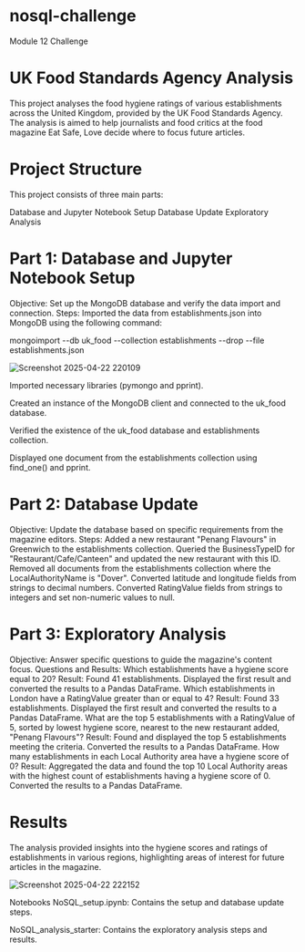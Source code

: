 # nosql-challenge
Module 12 Challenge

# UK Food Standards Agency Analysis

This project analyses the food hygiene ratings of various establishments across the United Kingdom, provided by the UK Food Standards Agency. The analysis is aimed to help journalists and food critics at the food magazine Eat Safe, Love decide where to focus future articles.

# Project Structure
This project consists of three main parts:

Database and Jupyter Notebook Setup
Database Update
Exploratory Analysis

# Part 1: Database and Jupyter Notebook Setup

Objective: Set up the MongoDB database and verify the data import and connection.
Steps:
Imported the data from establishments.json into MongoDB using the following command:

mongoimport --db uk_food --collection establishments --drop --file establishments.json

![Screenshot 2025-04-22 220109](https://github.com/user-attachments/assets/d75f5931-00a8-489e-a6a3-8b942fb55e38)

Imported necessary libraries (pymongo and pprint).

Created an instance of the MongoDB client and connected to the uk_food database.

Verified the existence of the uk_food database and establishments collection.

Displayed one document from the establishments collection using find_one() and pprint.

# Part 2: Database Update

Objective: Update the database based on specific requirements from the magazine editors.
Steps:
Added a new restaurant "Penang Flavours" in Greenwich to the establishments collection.
Queried the BusinessTypeID for "Restaurant/Cafe/Canteen" and updated the new restaurant with this ID.
Removed all documents from the establishments collection where the LocalAuthorityName is "Dover".
Converted latitude and longitude fields from strings to decimal numbers.
Converted RatingValue fields from strings to integers and set non-numeric values to null.

# Part 3: Exploratory Analysis

Objective: Answer specific questions to guide the magazine's content focus.
Questions and Results:
Which establishments have a hygiene score equal to 20?
Result: Found 41 establishments. Displayed the first result and converted the results to a Pandas DataFrame.
Which establishments in London have a RatingValue greater than or equal to 4?
Result: Found 33 establishments. Displayed the first result and converted the results to a Pandas DataFrame.
What are the top 5 establishments with a RatingValue of 5, sorted by lowest hygiene score, nearest to the new restaurant added, "Penang Flavours"?
Result: Found and displayed the top 5 establishments meeting the criteria. Converted the results to a Pandas DataFrame.
How many establishments in each Local Authority area have a hygiene score of 0?
Result: Aggregated the data and found the top 10 Local Authority areas with the highest count of establishments having a hygiene score of 0. Converted the results to a Pandas DataFrame.

# Results

The analysis provided insights into the hygiene scores and ratings of establishments in various regions, highlighting areas of interest for future articles in the magazine.

![Screenshot 2025-04-22 222152](https://github.com/user-attachments/assets/f2025aa0-bbe9-48f1-b71a-7877b9466045)

Notebooks
NoSQL_setup.ipynb: Contains the setup and database update steps.

NoSQL_analysis_starter: Contains the exploratory analysis steps and results.
